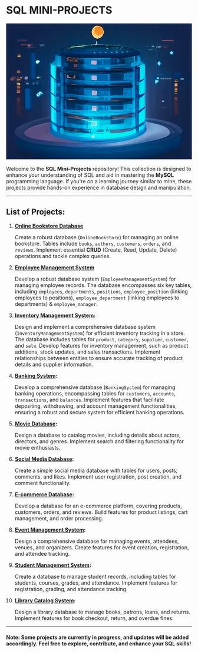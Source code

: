 
# SQL MINI-PROJECTS

![sql.png](https://github.com/LoqmanSamani/SQL_MiniProjects/blob/systembiology/project_1/sql.png)

Welcome to the **SQL Mini-Projects** repository! This collection is designed to enhance your understanding of SQL and aid in mastering the **MySQL** programming language. If you're on a learning journey similar to mine, these projects provide hands-on experience in database design and manipulation.

---

## List of Projects:

1. **[Online Bookstore Database](https://github.com/LoqmanSamani/SQL_MiniProjects/tree/systembiology/project_1)**

    Create a robust database (`OnlineBookStore`) for managing an online bookstore. Tables include `books`, `authors`, `customers`, `orders`, and `reviews`. Implement essential **CRUD** (Create, Read, Update, Delete) operations and tackle complex queries.


2. **[Employee Management System](https://github.com/LoqmanSamani/SQL_MiniProjects/tree/systembiology/project_2)**

    Develop a robust database system (`EmployeeManagementSystem`) for managing employee records. The database encompasses six key tables, including `employees`, `departments`, `positions`, `employee_position` (linking employees to positions), `employee_department` (linking employees to departments) & `employee_manager`.

3. **[Inventory Management System](https://github.com/LoqmanSamani/SQL_MiniProjects/tree/systembiology/project_3):**

    Design and implement a comprehensive database system (`InventoryManagementSystem`) for efficient inventory tracking in a store. The database includes tables for `product`, `category`, `supplier`, `customer`, and `sale`. Develop features for inventory management, such as product additions, stock updates, and sales transactions. Implement relationships between entities to ensure accurate tracking of product details and supplier information.

4. **[Banking System](https://github.com/LoqmanSamani/SQL_MiniProjects/tree/systembiology/project_4):**

    Develop a comprehensive database (`BankingSystem`) for managing banking operations, encompassing tables for `customers`, `accounts`, `transactions`, and `balances`. Implement features that facilitate depositing, withdrawing, and account management functionalities, ensuring a robust and secure system for efficient banking operations.


5. **[Movie Database](https://github.com/LoqmanSamani/SQL_MiniProjects/tree/systembiology/project_5):**

   Design a database to catalog movies, including details about actors, directors, and genres. Implement search and filtering functionality for movie enthusiasts.

6. **[Social Media Database](https://github.com/LoqmanSamani/SQL_MiniProjects/tree/systembiology/project_6):**

   Create a simple social media database with tables for users, posts, comments, and likes. Implement user registration, post creation, and comment functionality.

7. **[E-commerce Database](https://github.com/LoqmanSamani/SQL_MiniProjects/tree/systembiology/project_7):**

   Develop a database for an e-commerce platform, covering products, customers, orders, and reviews. Build features for product listings, cart management, and order processing.

8. **[Event Management System](https://github.com/LoqmanSamani/SQL_MiniProjects/tree/systembiology/project_8):**

   Design a comprehensive database for managing events, attendees, venues, and organizers. Create features for event creation, registration, and attendee tracking.

9. **[Student Management System](https://github.com/LoqmanSamani/SQL_MiniProjects/tree/systembiology/project_9):**

   Create a database to manage student records, including tables for students, courses, grades, and attendance. Implement features for registration, grading, and attendance tracking.

10. **[Library Catalog System](https://github.com/LoqmanSamani/SQL_MiniProjects/tree/systembiology/project_10):**

    Design a library database to manage books, patrons, loans, and returns. Implement features for book checkout, return, and overdue fines.

---

#### Note: Some projects are currently in progress, and updates will be added accordingly. Feel free to explore, contribute, and enhance your SQL skills!